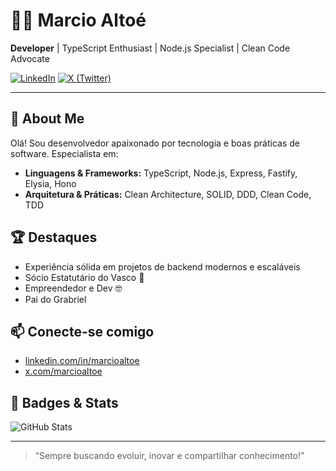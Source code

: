 # 👨‍💻 Marcio Altoé

**Developer** | TypeScript Enthusiast | Node.js Specialist | Clean Code Advocate

[![LinkedIn](https://img.shields.io/badge/LinkedIn-marcioaltoe-blue?logo=linkedin)](https://www.linkedin.com/in/marcioaltoe/)
[![X (Twitter)](https://img.shields.io/badge/X-marcioaltoe-000?logo=x)](https://x.com/marcioaltoe)

---

## 🚀 About Me

Olá! Sou desenvolvedor apaixonado por tecnologia e boas práticas de software. Especialista em:

- **Linguagens & Frameworks:** TypeScript, Node.js, Express, Fastify, Elysia, Hono
- **Arquitetura & Práticas:** Clean Architecture, SOLID, DDD, Clean Code, TDD

## 🏆 Destaques

- Experiência sólida em projetos de backend modernos e escaláveis
- Sócio Estatutário do Vasco 💢
- Empreendedor e Dev 🤓
- Pai do Grabriel

## 📫 Conecte-se comigo

- [linkedin.com/in/marcioaltoe](https://www.linkedin.com/in/marcioaltoe/)
- [x.com/marcioaltoe](https://x.com/marcioaltoe)

## 🏅 Badges & Stats

![GitHub Stats](https://github-readme-stats.vercel.app/api?username=marcioaltoe&show_icons=true&theme=radical)

---

> “Sempre buscando evoluir, inovar e compartilhar conhecimento!”
